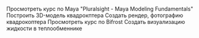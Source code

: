 Просмотреть курс по Maya "Pluralsight - Maya Modeling Fundamentals"
Построить 3D-модель квадрокптера
Создать рендер, фотографию квадрокоптера
Просмотреть курс по Bifrost
Создать визуализацию жидкости в теплообменнике
